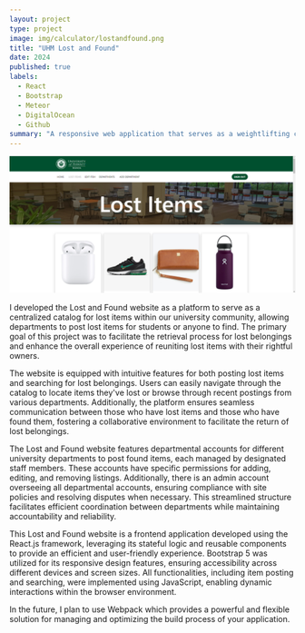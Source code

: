 ```yaml
---
layout: project
type: project
image: img/calculator/lostandfound.png
title: "UHM Lost and Found"
date: 2024
published: true
labels:
  - React
  - Bootstrap
  - Meteor
  - DigitalOcean
  - Github
summary: "A responsive web application that serves as a weightlifting calculator to help me with my health goals."
---
```


<div class="text-center p-4">
  <img src="../img/calculator/lostandfound.png" class="img-thumbnail" >
</div>

I developed the Lost and Found website as a platform to serve as a centralized catalog for lost items within our university community, allowing departments to post lost items for students or anyone to find. The primary goal of this project was to facilitate the retrieval process for lost belongings and enhance the overall experience of reuniting lost items with their rightful owners.

The website is equipped with intuitive features for both posting lost items and searching for lost belongings. Users can easily navigate through the catalog to locate items they've lost or browse through recent postings from various departments. Additionally, the platform ensures seamless communication between those who have lost items and those who have found them, fostering a collaborative environment to facilitate the return of lost belongings.

The Lost and Found website features departmental accounts for different university departments to post found items, each managed by designated staff members. These accounts have specific permissions for adding, editing, and removing listings. Additionally, there is an admin account overseeing all departmental accounts, ensuring compliance with site policies and resolving disputes when necessary. This streamlined structure facilitates efficient coordination between departments while maintaining accountability and reliability.

This Lost and Found website is a frontend application developed using the React.js framework, leveraging its stateful logic and reusable components to provide an efficient and user-friendly experience. Bootstrap 5 was utilized for its responsive design features, ensuring accessibility across different devices and screen sizes. All functionalities, including item posting and searching, were implemented using JavaScript, enabling dynamic interactions within the browser environment.

In the future, I plan to use Webpack which provides a powerful and flexible solution for managing and optimizing the build process of your application.